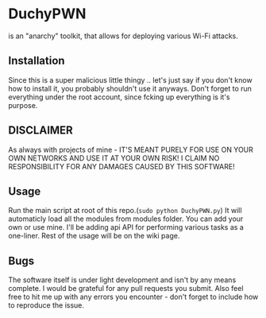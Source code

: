 # DuchyPWN
is an "anarchy" toolkit, that allows for deploying various Wi-Fi attacks.
## Installation
Since this is a super malicious little thingy .. let's just say if you don't know how to install it, you probably shouldn't use it anyways. Don't forget to run everything under the root account, since fcking up everything is it's purpose.
## DISCLAIMER
As always with projects of mine - IT'S MEANT PURELY FOR USE ON YOUR OWN NETWORKS AND USE IT AT YOUR OWN RISK! I CLAIM NO RESPONSIBILITY FOR ANY DAMAGES CAUSED BY THIS SOFTWARE!
## Usage
Run the main script at root of this repo.(`sudo python DuchyPWN.py`) It will automaticly load all the modules from modules folder. You can add your own or use mine. I'll be adding api API for performing various tasks as a one-liner. Rest of the usage will be on the wiki page. 
## Bugs
The software itself is under light development and isn't by any means complete. I would be grateful for any pull requests you submit. Also feel free to hit me up with any errors you encounter - don't forget to include how to reproduce the issue.
